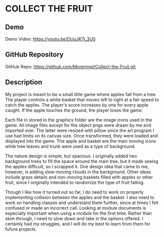 # COLLECT THE FRUIT

## Demo
Demo Video: https://youtu.be/DUuJK7j_3U0

## GitHub Repository
GitHub Repo: https://github.com/Morenmel/Collect-the-Fruit.git

## Description
My project is meant to be a small little game where apples fall from a tree. The player controls a white basket that moves left to right at a fair speed to catch the apples. The player's score increases by one for every apple caught. If the apple touches the ground, the player loses the game.

Each file in stored in the graphics folder are the image icons used in the game. All image files except for the object pngs were drawn by me and imported over. The latter were resized with pillow since the art program I use had limits on its canvas size. Once transformed, they were loaded and displayed into the game. The apple and basket are the main moving icons while tree leaves and trunk were used as a type of background.

The nature design is simple, but spacious. I originally added two background trees to fill the space around the main tree, but it made seeing the apples difficult, so I scrapped it. One design idea that came to me, however, is adding slow-moving clouds in the background. Other ideas include grass details and non-moving baskets filled with apples or other fruit, since I originally intended to randomize the type of fruit falling.

Though I like how it turned out so far, I do need to work on properly implementing collision between the apples and the basket. I also need to work on handling classes and understand them further, since at times I felt confused or made an incorrect call. Looking at module documents is especially important when using a module for the first time. Rather than skim through, I need to slow down and take in the options offered. I certainly had my struggles, and I will do my best to learn from them for fufure projects.
